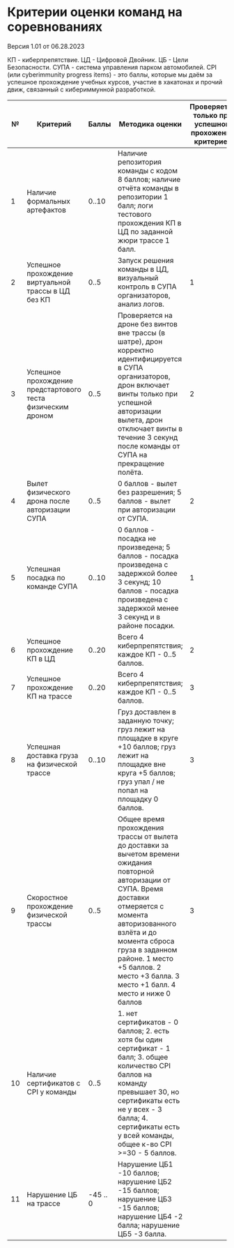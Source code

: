 # Критерии оценки команд на соревнованиях

Версия 1.01 от 06.28.2023

КП - киберпрепятствие.
ЦД - Цифровой Двойник.
ЦБ - Цели Безопасности.
СУПА - система управления парком автомобилей.
CPI (или cyberimmunity progress items) - это баллы, которые мы даём за успешное прохождение учебных курсов, участие в хакатонах и прочий движ, связанный с кибериммунной разработкой.

| №   | Критерий | Баллы | Методика оценки | Проверяется только при успешном прохожении критериев |
| --- | -------- | ----- | --------------- | ----------------------------------------- |
| 1 | Наличие формальных артефактов | 0..10 | Наличие репозитория команды с кодом 8 баллов; наличие отчёта команды в репозитории 1 балл; логи тестового прохождения КП в ЦД по заданной жюри трассе 1 балл. | |
| 2 | Успешное прохождение виртуальной трассы в ЦД без КП | 0..5 | Запуск решения команды в ЦД, визуальный контроль в СУПА организаторов, анализ логов. | 1 |
| 3 | Успешное прохождение предстартового теста физическим дроном | 0..5 | Проверяется на дроне без винтов вне трассы (в шатре), дрон корректно идентифицируется в СУПА организаторов, дрон включает винты только при успешной авторизации вылета, дрон отключает винты в течение 3 секунд после команды от СУПА на прекращение полёта. | 2 |
| 4 | Вылет физического дрона после авторизации СУПА | 0..5 | 0 баллов - вылет без разрешения; 5 баллов - вылет при авторизации от СУПА. | 2 |
| 5 | Успешная посадка по команде СУПА | 0..10 | 0 баллов - посадка не произведена; 5 баллов - посадка произведена с задержкой более 3 секунд; 10 баллов - посадка произведена с задержкой менее 3 секунд и в районе посадки. | 1 |
| 6 | Успешное прохождение КП в ЦД | 0..20 | Всего 4 киберпрепятствия; каждое КП - 0..5 баллов. | 2 |
| 7 | Успешное прохождение КП на трассе | 0..20 | Всего 4 киберпрепятствия; каждое КП - 0..5 баллов. | 3 |
| 8 | Успешная доставка груза на физической трассе | 0..10 | Груз доставлен в заданную точку; груз лежит на площадке в круге +10 баллов; груз лежит на площадке вне круга +5 баллов; груз упал / не попал на площадку 0 баллов. | 3 |
| 9 | Скоростное прохождение физической трассы | 0..5 | Общее время прохождения трассы от вылета до доставки за вычетом времени ожидания повторной авторизации от СУПА. Время доставки отмеряется с момента авторизованного взлёта и до момента сброса груза в заданном районе. 1 место +5 баллов. 2 место +3 балла. 3 место +1 балл. 4 место и ниже 0 баллов | 3 |
| 10 | Наличие сертификатов с CPI у команды | 0..5 | 1. нет сертификатов - 0 баллов; 2. есть хотя бы один сертификат - 1 балл; 3. общее количество CPI баллов на команду превышает 30, но сертификаты есть не у всех - 3 балла; 4. сертификаты есть у всей команды, общее к-во CPI >=30 - 5 баллов. | |
| 11 | Нарушение ЦБ на трассе | -45 .. 0 | Нарушение ЦБ1 -10 баллов; нарушение ЦБ2 -15 баллов; нарушение ЦБ3 -15 баллов; нарушение ЦБ4 -2 балла; нарушение ЦБ5 -3 балла. | |
